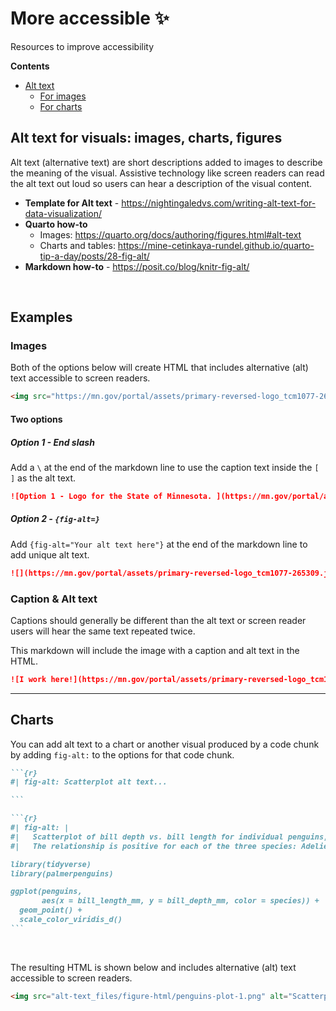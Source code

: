 # More accessible ✨

Resources to improve accessibility

**Contents**

- [Alt text](https://github.com/tidy-MN/More-accessible/blob/main/README.md#alt-text-for-visuals-images-charts-figures)
    - [For images](https://github.com/tidy-MN/More-accessible/blob/main/README.md#images)
    - [For charts](https://github.com/tidy-MN/More-accessible/blob/main/README.md#charts)

## Alt text for visuals: images, charts, figures

Alt text (alternative text) are short descriptions added to images to describe the meaning of the visual. Assistive technology like screen readers can read the alt text out loud so users can hear a description of the visual content.

- **Template for Alt text** - https://nightingaledvs.com/writing-alt-text-for-data-visualization/
- **Quarto how-to**
    - Images: https://quarto.org/docs/authoring/figures.html#alt-text
    - Charts and tables: https://mine-cetinkaya-rundel.github.io/quarto-tip-a-day/posts/28-fig-alt/
- **Markdown how-to** - https://posit.co/blog/knitr-fig-alt/

<br>

## Examples

### Images

Both of the options below will create HTML that includes alternative (alt) text accessible to screen readers.

```html
<img src="https://mn.gov/portal/assets/primary-reversed-logo_tcm1077-265309.jpg" alt="Logo for the State of Minnesota.">
```

#### Two options

##### Option 1 - End slash

Add a `\` at the end of the markdown line to use the caption text inside the `[ ]` as the alt text.

```markdown
![Option 1 - Logo for the State of Minnesota. ](https://mn.gov/portal/assets/primary-reversed-logo_tcm1077-265309.jpg)\
```

##### Option 2 - `{fig-alt=}`

Add `{fig-alt="Your alt text here"}` at the end of the markdown line to add unique alt text.

```markdown
![](https://mn.gov/portal/assets/primary-reversed-logo_tcm1077-265309.jpg){fig-alt="Option 2 - Logo for the State of Minnesota."}
```

### Caption & Alt text

Captions should generally be different than the alt text or screen reader users will hear the same text repeated twice.

This markdown will include the image with a caption and alt text in the HTML.

```markdown
![I work here!](https://mn.gov/portal/assets/primary-reversed-logo_tcm1077-265309.jpg){fig-alt="Logo for the State of Minnesota."}`
```

---  

## Charts

You can add alt text to a chart or another visual produced by a code chunk by adding  `fig-alt:` to the options for that code chunk.

```` markdown
```{r}
#| fig-alt: Scatterplot alt text...

```
````

```` markdown
```{r}
#| fig-alt: |
#|   Scatterplot of bill depth vs. bill length for individual penguins, colored by species.
#|   The relationship is positive for each of the three species: Adelie, Chinstrap, and Gentoo.  

library(tidyverse)
library(palmerpenguins)

ggplot(penguins, 
       aes(x = bill_length_mm, y = bill_depth_mm, color = species)) +
  geom_point() +
  scale_color_viridis_d()
```
````

<br>

The resulting HTML is shown below and includes alternative (alt) text accessible to screen readers.


```html
<img src="alt-text_files/figure-html/penguins-plot-1.png" alt="Scatterplot of bill depth vs. bill length for individual penguins, colored by species. The relationship is positive for each of the three species: Adelie, Chinstrap, and Gentoo.">
```


